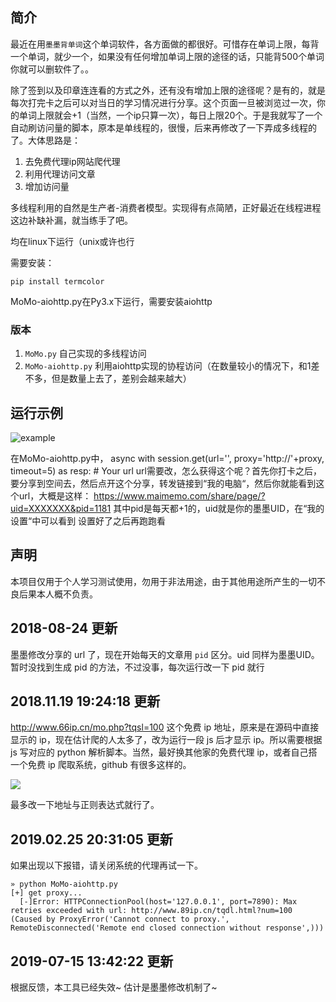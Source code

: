 ## 简介

最近在用`墨墨背单词`这个单词软件，各方面做的都很好。可惜存在单词上限，每背一个单词，就少一个，如果没有任何增加单词上限的途径的话，只能背500个单词你就可以删软件了。。

除了签到以及印章连连看的方式之外，还有没有增加上限的途径呢？是有的，就是每次打完卡之后可以对当日的学习情况进行分享。这个页面一旦被浏览过一次，你的单词上限就会+1（当然，一个ip只算一次），每日上限20个。于是我就写了一个自动刷访问量的脚本，原本是单线程的，很慢，后来再修改了一下弄成多线程的了。大体思路是：

1. 去免费代理ip网站爬代理
2. 利用代理访问文章
3. 增加访问量

多线程利用的自然是生产者-消费者模型。实现得有点简陋，正好最近在线程进程这边补缺补漏，就当练手了吧。

均在linux下运行（unix或许也行

需要安装：

`pip install termcolor`

 MoMo-aiohttp.py在Py3.x下运行，需要安装aiohttp
 
### 版本

1. `MoMo.py` 自己实现的多线程访问
2. `MoMo-aiohttp.py` 利用aiohttp实现的协程访问（在数量较小的情况下，和1差不多，但是数量上去了，差别会越来越大）

## 运行示例

![example](https://github.com/Macr0phag3/MoMo/blob/master/PicForREADME/example.png)

 在MoMo-aiohttp.py中，
 async with session.get(url='', proxy='http://'+proxy, timeout=5) as resp: # Your url
 url需要改，怎么获得这个呢？首先你打卡之后，要分享到空间去，然后点开这个分享，转发链接到“我的电脑“，然后你就能看到这个url，大概是这样：
 https://www.maimemo.com/share/page/?uid=XXXXXXX&pid=1181
 其中pid是每天都+1的，uid就是你的墨墨UID，在“我的设置“中可以看到
 设置好了之后再跑跑看

## 声明
本项目仅用于个人学习测试使用，勿用于非法用途，由于其他用途所产生的一切不良后果本人概不负责。

## 2018-08-24 更新
墨墨修改分享的 url 了，现在开始每天的文章用 `pid` 区分。uid 同样为墨墨UID。暂时没找到生成 pid 的方法，不过没事，每次运行改一下 pid 就行

## 2018.11.19 19:24:18 更新
http://www.66ip.cn/mo.php?tqsl=100 这个免费 ip 地址，原来是在源码中直接显示的 ip，现在估计爬的人太多了，改为运行一段 js 后才显示 ip。所以需要根据 js 写对应的 python 解析脚本。当然，最好换其他家的免费代理 ip，或者自己搭一个免费 ip 爬取系统，github 有很多这样的。

![](https://github.com/Macr0phag3/MoMo/blob/master/PicForREADME/2018-11-19_19-27-21.png)

最多改一下地址与正则表达式就行了。

## 2019.02.25 20:31:05 更新
如果出现以下报错，请关闭系统的代理再试一下。
```
» python MoMo-aiohttp.py
[+] get proxy...
  [-]Error: HTTPConnectionPool(host='127.0.0.1', port=7890): Max retries exceeded with url: http://www.89ip.cn/tqdl.html?num=100 (Caused by ProxyError('Cannot connect to proxy.', RemoteDisconnected('Remote end closed connection without response',)))
```

## 2019-07-15 13:42:22 更新

根据反馈，本工具已经失效~ 估计是墨墨修改机制了~




